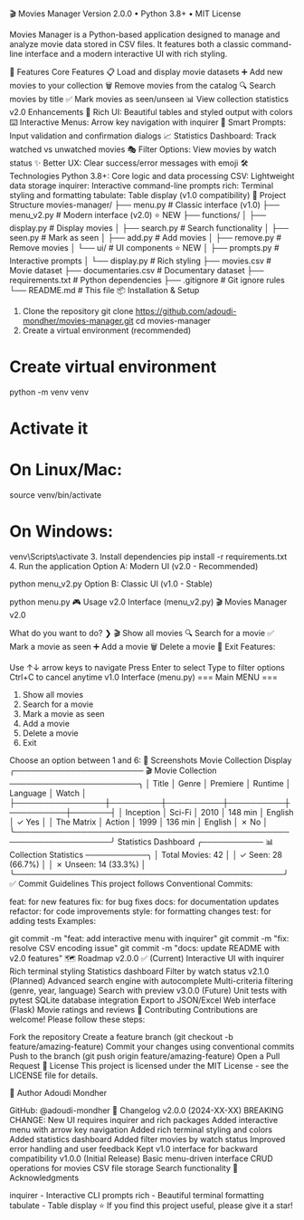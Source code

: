 🎬 Movies Manager
Version 2.0.0 • Python 3.8+ • MIT License

Movies Manager is a Python-based application designed to manage and analyze movie data stored in CSV files. It features both a classic command-line interface and a modern interactive UI with rich styling.

🚀 Features
Core Features
📋 Load and display movie datasets
➕ Add new movies to your collection
🗑️ Remove movies from the catalog
🔍 Search movies by title
✅ Mark movies as seen/unseen
📊 View collection statistics
v2.0 Enhancements
🎨 Rich UI: Beautiful tables and styled output with colors
⌨️ Interactive Menus: Arrow key navigation with inquirer
🎯 Smart Prompts: Input validation and confirmation dialogs
📈 Statistics Dashboard: Track watched vs unwatched movies
🎭 Filter Options: View movies by watch status
✨ Better UX: Clear success/error messages with emoji
🛠️ Technologies
Python 3.8+: Core logic and data processing
CSV: Lightweight data storage
inquirer: Interactive command-line prompts
rich: Terminal styling and formatting
tabulate: Table display (v1.0 compatibility)
📁 Project Structure
movies-manager/
├── menu.py                  # Classic interface (v1.0)
├── menu_v2.py              # Modern interface (v2.0) ⭐ NEW
├── functions/
│   ├── display.py          # Display movies
│   ├── search.py           # Search functionality
│   ├── seen.py             # Mark as seen
│   ├── add.py              # Add movies
│   ├── remove.py           # Remove movies
│   └── ui/                 # UI components ⭐ NEW
│       ├── prompts.py      # Interactive prompts
│       └── display.py      # Rich styling
├── movies.csv              # Movie dataset
├── documentaries.csv       # Documentary dataset
├── requirements.txt        # Python dependencies
├── .gitignore             # Git ignore rules
└── README.md              # This file
📦 Installation & Setup
1. Clone the repository
git clone https://github.com/adoudi-mondher/movies-manager.git
cd movies-manager
2. Create a virtual environment (recommended)
# Create virtual environment
python -m venv venv

# Activate it
# On Linux/Mac:
source venv/bin/activate
# On Windows:
venv\Scripts\activate
3. Install dependencies
pip install -r requirements.txt
4. Run the application
Option A: Modern UI (v2.0 - Recommended)

python menu_v2.py
Option B: Classic UI (v1.0 - Stable)

python menu.py
🎮 Usage
v2.0 Interface (menu_v2.py)
🎬 Movies Manager v2.0

What do you want to do?
❯ 🎬 Show all movies
  🔍 Search for a movie
  ✅ Mark a movie as seen
  ➕ Add a movie
  🗑️  Delete a movie
  👋 Exit
Features:

Use ↑↓ arrow keys to navigate
Press Enter to select
Type to filter options
Ctrl+C to cancel anytime
v1.0 Interface (menu.py)
=== Main MENU ===
1. Show all movies
2. Search for a movie
3. Mark a movie as seen
4. Add a movie
5. Delete a movie
6. Exit

Choose an option between 1 and 6:
📸 Screenshots
Movie Collection Display
╭─────────────────────── 🎬 Movie Collection ───────────────────────╮
│ Title          │ Genre   │ Premiere │ Runtime  │ Language │ Watch │
├────────────────┼─────────┼──────────┼──────────┼──────────┼───────┤
│ Inception      │ Sci-Fi  │ 2010     │ 148 min  │ English  │ ✓ Yes │
│ The Matrix     │ Action  │ 1999     │ 136 min  │ English  │ ✗ No  │
╰───────────────────────────────────────────────────────────────────╯
Statistics Dashboard
╭─────────── 📊 Collection Statistics ───────────╮
│ Total Movies: 42                               │
│ ✓ Seen: 28 (66.7%)                            │
│ ✗ Unseen: 14 (33.3%)                          │
╰────────────────────────────────────────────────╯
✅ Commit Guidelines
This project follows Conventional Commits:

feat: for new features
fix: for bug fixes
docs: for documentation updates
refactor: for code improvements
style: for formatting changes
test: for adding tests
Examples:

git commit -m "feat: add interactive menu with inquirer"
git commit -m "fix: resolve CSV encoding issue"
git commit -m "docs: update README with v2.0 features"
🗺️ Roadmap
v2.0.0 ✅ (Current)
 Interactive UI with inquirer
 Rich terminal styling
 Statistics dashboard
 Filter by watch status
v2.1.0 (Planned)
 Advanced search engine with autocomplete
 Multi-criteria filtering (genre, year, language)
 Search with preview
v3.0.0 (Future)
 Unit tests with pytest
 SQLite database integration
 Export to JSON/Excel
 Web interface (Flask)
 Movie ratings and reviews
🤝 Contributing
Contributions are welcome! Please follow these steps:

Fork the repository
Create a feature branch (git checkout -b feature/amazing-feature)
Commit your changes using conventional commits
Push to the branch (git push origin feature/amazing-feature)
Open a Pull Request
📄 License
This project is licensed under the MIT License - see the LICENSE file for details.

👤 Author
Adoudi Mondher

GitHub: @adoudi-mondher
📝 Changelog
v2.0.0 (2024-XX-XX)
BREAKING CHANGE: New UI requires inquirer and rich packages
Added interactive menu with arrow key navigation
Added rich terminal styling and colors
Added statistics dashboard
Added filter movies by watch status
Improved error handling and user feedback
Kept v1.0 interface for backward compatibility
v1.0.0 (Initial Release)
Basic menu-driven interface
CRUD operations for movies
CSV file storage
Search functionality
🙏 Acknowledgments

inquirer - Interactive CLI prompts rich - Beautiful terminal formatting tabulate - Table display
⭐ If you find this project useful, please give it a star!

